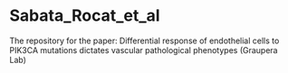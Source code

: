 # Sabata_Rocat_et_al
The repository for the paper: Differential response of endothelial cells to PIK3CA mutations dictates vascular pathological phenotypes (Graupera Lab)
